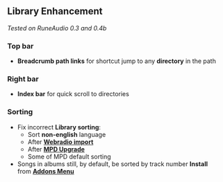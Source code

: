 Library Enhancement
---
_Tested on RuneAudio 0.3 and 0.4b_

### Top bar
- **Breadcrumb path links** for shortcut jump to any **directory** in the path

### Right bar
- **Index bar** for quick scroll to directories

### Sorting
- Fix incorrect **Library sorting**:
	- Sort **non-english** language
	- After [**Webradio import**](https://github.com/rern/RuneAudio/tree/master/webradio)
	- After [**MPD Upgrade**](https://github.com/rern/RuneAudio/tree/master/mpd)
	- Some of MPD default sorting
- Songs in albums still, by default, be sorted by track number
**Install**  
from [**Addons Menu**](https://github.com/rern/RuneAudio_Addons)
